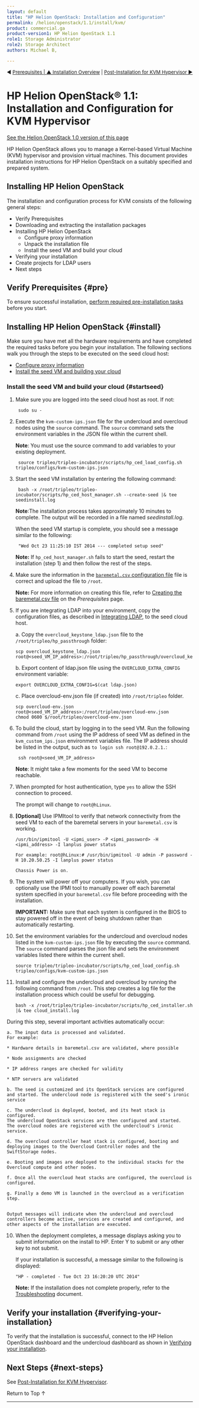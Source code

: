 ```yaml
---
layout: default
title: "HP Helion OpenStack: Installation and Configuration"
permalink: /helion/openstack/1.1/install/kvm/
product: commercial.ga
product-version1: HP Helion OpenStack 1.1
role1: Storage Administrator
role2: Storage Architect
authors: Michael B, 

---
```

<!--PUBLISHED-->


<script>

function PageRefresh {
onLoad="window.refresh"
}

PageRefresh();

</script>

<p style="font-size: small;"> &#9664; <a href="/helion/openstack/1.1/install/prereqs/">Prerequisites | <a href="/helion/openstack/1.1/install/overview/"> &#9650; Installation Overview</a> | <a href="/helion/openstack/1.1/install/post-kvm/">Post-Installation for KVM Hypervisor &#9654 </a></p> 

# HP Helion OpenStack&reg; 1.1:  Installation and Configuration for KVM Hypervisor 
[See the Helion OpenStack 1.0 version of this page](/helion/openstack/install/kvm/)

HP Helion OpenStack allows you to manage a Kernel-based Virtual Machine (KVM) hypervisor and provision virtual machines. This document provides installation instructions for HP Helion OpenStack on a suitably specified and prepared system.

## Installing HP Helion OpenStack

The installation and configuration process for KVM consists of the following general steps: 


* Verify Prerequisites
* Downloading and extracting the installation packages
* Installing HP Helion OpenStack
	* Configure proxy information
	* Unpack the installation file
	* Install the seed VM and build your cloud
* Verifying your installation
* Create projects for LDAP users
* Next steps

## Verify Prerequisites {#pre}

To ensure successful installation, [perform required pre-installation tasks](/helion/openstack/1.1/install/prereqs/) before you start.


## Installing HP Helion OpenStack {#install}

Make sure you have met all the hardware requirements and have completed the required tasks before you begin your installation. The following sections walk you through the steps to be executed on the seed cloud host:

* [Configure proxy information](/helion/openstack/1.1/install/prereqs/#proxy)
* [Install the seed VM and building your cloud](#startseed)


### Install the seed VM and build your cloud {#startseed}

1. Make sure you are logged into the seed cloud host as root. If not:
 
		sudo su -

2. Execute the `kvm-custom-ips.json` file for the undercloud and overcloud nodes using the `source` command. The `source` command sets the environment variables in the JSON file within the current shell. 

	**Note**: You must use the source command to add variables to your existing deployment.

		source tripleo/tripleo-incubator/scripts/hp_ced_load_config.sh tripleo/configs/kvm-custom-ips.json 

5. Start the seed VM installation by entering the following command:

		bash -x /root/tripleo/tripleo-incubator/scripts/hp_ced_host_manager.sh --create-seed |& tee seedinstall.log

	**Note**:The installation process takes approximately 10 minutes to complete. The output will be recorded in a file named *seedinstall.log*.

	When the seed VM startup is complete, you should see a message similar to the following:

		"Wed Oct 23 11:25:10 IST 2014 --- completed setup seed" 

	**Note:** If `hp_ced_host_manager.sh` fails to start the seed, restart the installation (step 1) and then follow the rest of the steps.


10. Make sure the information in the [`baremetal.csv` configuration file](/helion/openstack/1.1/install/csv/) file is correct and upload the file to `/root`.

	**Note:** For more information on creating this file, refer to [Creating the baremetal.csv file](/helion/openstack/1.1/install/prereqs/#csv) on the *Prerequisites* page.

11. If you are integrating LDAP into your environment, copy the configuration files, as described in [Integrating LDAP](/helion/openstack/1.1/services/identity/integrate-ldap/), to the seed cloud host.

	a. Copy the `overcloud_keystone_ldap.json` file to the `/root/tripleo/hp_passthrough` folder:

		scp overcloud_keystone_ldap.json root@<seed_VM_IP_address>:/root/tripleo/hp_passthrough/overcloud_keystone_ldap.json

	b. Export content of ldap.json file using the `OVERCLOUD_EXTRA_CONFIG` environment variable:

		export OVERCLOUD_EXTRA_CONFIG=$(cat ldap.json)

	c. Place overcloud-env.json file (if created) into `/root/tripleo` folder.

		scp overcloud-env.json root@<seed_VM_IP_address>:/root/tripleo/overcloud-env.json
		chmod 0600 $/root/tripleo/overcloud-env.json

6. To build the cloud, start by logging in to the seed VM. Run the following command from `/root` using the IP address of seed VM as defined in the `kvm_custom_ips.json` environment variables file. The IP address should be listed in the output, such as `to login ssh root@192.0.2.1.`:

		ssh root@<seed_VM_IP_address>

	**Note**: It might take a few moments for the seed VM to become reachable. 

7. When prompted for host authentication, type `yes` to allow the SSH connection to proceed.

	The prompt will change to `root@hLinux`.

12. **[Optional]** Use IPMItool to verify that network connectivity from the seed VM to each of the baremetal servers in your `baremetal.csv` is working.

		/usr/bin/ipmitool -U <ipmi_user> -P <ipmi_password> -H <ipmi_address> -I lanplus power status

		For example: root@hLinux:# /usr/bin/ipmitool -U admin -P password -H 10.20.50.25 -I lanplus power status

		Chassis Power is on.


13. The system will power off your computers. If you wish, you can optionally use the IPMI tool to manually power off each baremetal system specified in your `baremetal.csv` file before proceeding with the installation.


	**IMPORTANT:** Make sure that each system is configured in the BIOS to stay powered off in the event of being shutdown rather than automatically restarting.

14. Set the environment variables for the undercloud and overcloud nodes listed in the `kvm-custom-ips.json` file by executing the `source` command. The `source` command parses the json file and sets the environment variables listed there within the current shell.

		source tripleo/tripleo-incubator/scripts/hp_ced_load_config.sh tripleo/configs/kvm-custom-ips.json 

14. Install and configure the undercloud and overcloud by running the following command from `/root`. This step creates a log file for the installation process which could be useful for debugging.

		bash -x /root/tripleo/tripleo-incubator/scripts/hp_ced_installer.sh |& tee cloud_install.log
During this step, several important activities automatically occur:

	a. The input data is processed and validated. 
	For example:

	* Hardware details in baremetal.csv are validated, where possible

	* Node assignments are checked

	* IP address ranges are checked for validity

	* NTP servers are validated

	b. The seed is customized and its OpenStack services are configured and started. The undercloud node is registered with the seed's ironic service
	
	c. The undercloud is deployed, booted, and its heat stack is configured.
	The undercloud OpenStack services are then configured and started.
	The overcloud nodes are registered with the undercloud's ironic service.

	d. The overcloud controller heat stack is configured, booting and deploying images to the Overcloud Controller nodes and the SwiftStorage nodes.

	e. Booting and images are deployed to the individual stacks for the Overcloud compute and other nodes.

	f. Once all the overcloud heat stacks are configured, the overcloud is configured.

	g. Finally a demo VM is launched in the overcloud as a verification step.


	Output messages will indicate when the undercloud and overcloud controllers become active, services are created and configured, and other aspects of the installation are executed. 

10. When the deployment completes, a message displays asking you to submit information on the install to HP. Enter Y to submit or any other key to not submit.

	If your installation is successful, a message similar to the following is displayed:

		"HP - completed - Tue Oct 23 16:20:20 UTC 2014"

	**Note:** If the installation does not complete properly, refer to the [Troubleshooting](/helion/openstack/1.1/services/troubleshooting/) document.


## Verify your installation {#verifying-your-installation}

To verify that the installation is successful, connect to the HP Helion OpenStack dashboard and the undercloud dashboard as shown in [Verifying your installation](/helion/openstack/1.1/install/verify/).

<!-- Not needed in 1.1
## Create projects for LDAP users {#ldap}

If you are integrating LDAP into your environment, you need to configure the Horizon dashboard for users. For more information, see *Configure Horizon* on the [Integrating LDAP page](/helion/openstack/1.1/services/identity/integrate-ldap/#horizon).
-->

## Next Steps {#next-steps}

See [Post-Installation for KVM Hypervisor](/helion/openstack/1.1/install/post-kvm/).

<a href="#top" style="padding:14px 0px 14px 0px; text-decoration: none;"> Return to Top &#8593; </a>


----
